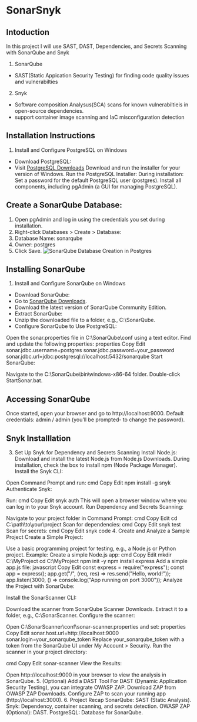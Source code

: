 # SonarSnyk
## Intoduction

In this project I will use SAST, DAST, Dependencies, and Secrets Scanning with SonarQube and Snyk

1. SonarQube
- SAST(Static Appication Security Testing) for finding code quality issues and vulnerabilties
2. Snyk
- Software composition Analysus(SCA) scans for known vulnerabiltieis in open-source dependencies.
- support container image scanning and IaC misconfiguration detection


## Installation Instructions

1. Install and Configure PostgreSQL on Windows
- Download PostgreSQL:
- Visit [PostgreSQL Downloads](https://www.postgresql.org/download/windows/)
Download and run the installer for your version of Windows.
Run the PostgreSQL Installer:
During installation:
Set a password for the default PostgreSQL user (postgres).
Install all components, including pgAdmin (a GUI for managing PostgreSQL).



## Create a SonarQube Database:
1. Open pgAdmin and log in using the credentials you set during installation.
2. Right-click Databases > Create > Database:
3. Database Name: sonarqube
4. Owner: postgres
5. Click Save.
![SonarQube Database Creation in Postgres](https://github.com/khadijahW/Flash028/blob/fba56ac966190cdc109bc5b0b98c0e395079fb62/SonarSnyk/databasecreation.png)


## Installing SonarQube
1. Install and Configure SonarQube on Windows
- Download SonarQube:
- Go to [SonarQube Downloads](https://www.sonarsource.com/products/sonarqube/downloads/).
- Download the latest version of SonarQube Community Edition.
- Extract SonarQube:
- Unzip the downloaded file to a folder, e.g., C:\SonarQube.
- Configure SonarQube to Use PostgreSQL:


Open the sonar.properties file in C:\SonarQube\conf using a text editor.
Find and update the following properties:
properties
Copy
Edit
sonar.jdbc.username=postgres
sonar.jdbc.password=your_password
sonar.jdbc.url=jdbc:postgresql://localhost:5432/sonarqube
Start SonarQube:

Navigate to the C:\SonarQube\bin\windows-x86-64 folder.
Double-click StartSonar.bat.

## Accessing SonarQube
Once started, open your browser and go to http://localhost:9000.
Default credentials: admin / admin (you’ll be prompted- to change the password).


## Snyk Installlation
3. Set Up Snyk for Dependency and Secrets Scanning
Install Node.js:
Download and install the latest Node.js from Node.js Downloads.
During installation, check the box to install npm (Node Package Manager).
Install the Snyk CLI:

Open Command Prompt and run:
cmd
Copy
Edit
npm install -g snyk
Authenticate Snyk:

Run:
cmd
Copy
Edit
snyk auth
This will open a browser window where you can log in to your Snyk account.
Run Dependency and Secrets Scanning:

Navigate to your project folder in Command Prompt:
cmd
Copy
Edit
cd C:\path\to\your\project
Scan for dependencies:
cmd
Copy
Edit
snyk test
Scan for secrets:
cmd
Copy
Edit
snyk code
4. Create and Analyze a Sample Project
Create a Simple Project:

Use a basic programming project for testing, e.g., a Node.js or Python project.
Example: Create a simple Node.js app:
cmd
Copy
Edit
mkdir C:\MyProject
cd C:\MyProject
npm init -y
npm install express
Add a simple app.js file:
javascript
Copy
Edit
const express = require("express");
const app = express();
app.get("/", (req, res) => res.send("Hello, world!"));
app.listen(3000, () => console.log("App running on port 3000"));
Analyze the Project with SonarQube:

Install the SonarScanner CLI:

Download the scanner from SonarQube Scanner Downloads.
Extract it to a folder, e.g., C:\SonarScanner.
Configure the scanner:

Open C:\SonarScanner\conf\sonar-scanner.properties and set:
properties
Copy
Edit
sonar.host.url=http://localhost:9000
sonar.login=your_sonarqube_token
Replace your_sonarqube_token with a token from the SonarQube UI under My Account > Security.
Run the scanner in your project directory:

cmd
Copy
Edit
sonar-scanner
View the Results:

Open http://localhost:9000 in your browser to view the analysis in SonarQube.
5. (Optional) Add a DAST Tool
For DAST (Dynamic Application Security Testing), you can integrate OWASP ZAP.
Download ZAP from OWASP ZAP Downloads.
Configure ZAP to scan your running app (http://localhost:3000).
6. Project Recap
SonarQube: SAST (Static Analysis).
Snyk: Dependency, container scanning, and secrets detection.
OWASP ZAP (Optional): DAST.
PostgreSQL: Database for SonarQube.
